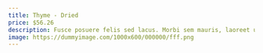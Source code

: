 ```yaml
---
title: Thyme - Dried
price: $56.26
description: Fusce posuere felis sed lacus. Morbi sem mauris, laoreet ut, rhoncus aliquet, pulvinar sed, nisl. Nunc rhoncus dui vel sem.
image: https://dummyimage.com/1000x600/000000/fff.png
---
```

